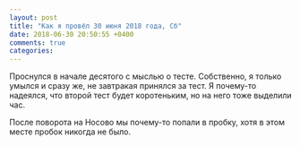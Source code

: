```yaml
---
layout: post
title: "Как я провёл 30 июня 2018 года, Сб"
date: 2018-06-30 20:50:55 +0400
comments: true
categories: 
---
```

Проснулся в начале десятого с мыслью о тесте. Собственно, я только умылся и сразу же, не завтракая принялся за тест. Я почему-то надеялся, что второй тест будет коротеньким, но на него тоже выделили час.

После поворота на Носово мы почему-то попали в пробку, хотя в этом месте пробок никогда не было.